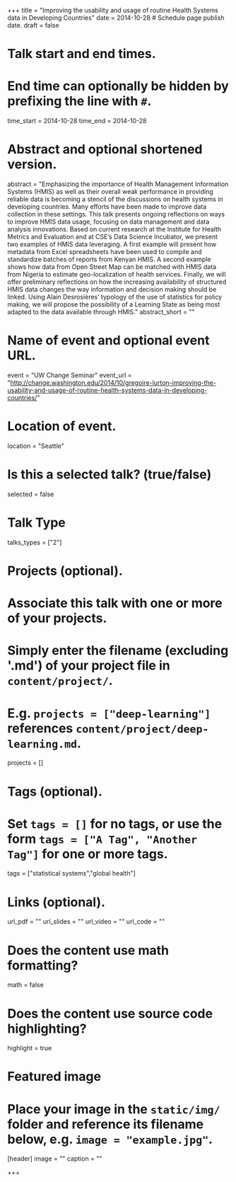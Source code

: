 +++
title = "Improving the usability and usage of routine Health Systems data in Developing Countries"
date = 2014-10-28  # Schedule page publish date.
draft = false

# Talk start and end times.
#   End time can optionally be hidden by prefixing the line with `#`.
time_start = 2014-10-28
time_end = 2014-10-28

# Abstract and optional shortened version.
abstract = "Emphasizing the importance of Health Management Information Systems (HMIS) as well as their overall weak performance in providing reliable data is becoming a stencil of the discussions on health systems in developing countries. Many efforts have been made to improve data collection in these settings. This talk presents ongoing reflections on ways to improve HMIS data usage, focusing on data management and data analysis innovations. Based on current research at the Institute for Health Metrics and Evaluation and at CSE’s Data Science Incubator, we present two examples of HMIS data leveraging. A first example will present how metadata from Excel spreadsheets have been used to compile and standardize batches of reports from Kenyan HMIS. A second example shows how data from Open Street Map can be matched with HMIS data from Nigeria to estimate geo-localization of health services. Finally, we will offer preliminary reflections on how the increasing availability of structured HMIS data changes the way information and decision making should be linked. Using Alain Desrosières’ typology of the use of statistics for policy making, we will propose the possibility of a Learning State as being most adapted to the data available through HMIS."
abstract_short = ""

# Name of event and optional event URL.
event = "UW Change Seminar"
event_url = "http://change.washington.edu/2014/10/gregoire-lurton-improving-the-usability-and-usage-of-routine-health-systems-data-in-developing-countries/"

# Location of event.
location = "Seattle"

# Is this a selected talk? (true/false)
selected = false

# Talk Type
talks_types =  ["2"]

# Projects (optional).
#   Associate this talk with one or more of your projects.
#   Simply enter the filename (excluding '.md') of your project file in `content/project/`.
#   E.g. `projects = ["deep-learning"]` references `content/project/deep-learning.md`.
projects = []

# Tags (optional).
#   Set `tags = []` for no tags, or use the form `tags = ["A Tag", "Another Tag"]` for one or more tags.
tags = ["statistical systems","global health"]

# Links (optional).
url_pdf = ""
url_slides = ""
url_video = ""
url_code = ""

# Does the content use math formatting?
math = false

# Does the content use source code highlighting?
highlight = true

# Featured image
# Place your image in the `static/img/` folder and reference its filename below, e.g. `image = "example.jpg"`.
[header]
image = ""
caption = ""

+++
